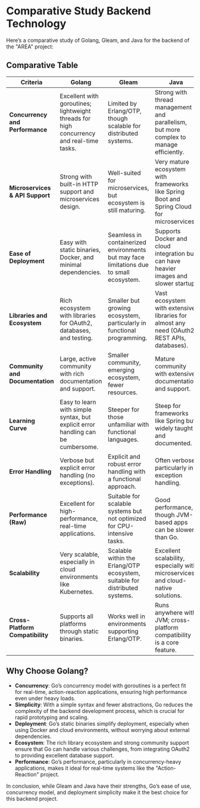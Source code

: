 # Comparative Study Backend Technology

Here’s a comparative study of Golang, Gleam, and Java for the backend of the "AREA" project:

## Comparative Table

| **Criteria**                     | **Golang**                                      | **Gleam**                                        | **Java**                                      |
|-----------------------------------|-------------------------------------------------|-------------------------------------------------|------------------------------------------------|
| **Concurrency and Performance**   | Excellent with goroutines; lightweight threads for high concurrency and real-time tasks. | Limited by Erlang/OTP, though scalable for distributed systems. | Strong with thread management and parallelism, but more complex to manage efficiently. |
| **Microservices & API Support**   | Strong with built-in HTTP support and microservices design. | Well-suited for microservices, but ecosystem is still maturing. | Very mature ecosystem with frameworks like Spring Boot and Spring Cloud for microservices. |
| **Ease of Deployment**            | Easy with static binaries, Docker, and minimal dependencies. | Seamless in containerized environments but may face limitations due to small ecosystem. | Supports Docker and cloud integration but can have heavier images and slower startup. |
| **Libraries and Ecosystem**       | Rich ecosystem with libraries for OAuth2, databases, and testing. | Smaller but growing ecosystem, particularly in functional programming. | Vast ecosystem with extensive libraries for almost any need (OAuth2, REST APIs, databases). |
| **Community and Documentation**   | Large, active community with rich documentation and support. | Smaller community, emerging ecosystem, fewer resources. | Mature community with extensive documentation and support. |
| **Learning Curve**                | Easy to learn with simple syntax, but explicit error handling can be cumbersome. | Steeper for those unfamiliar with functional languages. | Steep for frameworks like Spring but widely taught and documented. |
| **Error Handling**                | Verbose but explicit error handling (no exceptions). | Explicit and robust error handling with a functional approach. | Often verbose, particularly in exception handling. |
| **Performance (Raw)**             | Excellent for high-performance, real-time applications. | Suitable for scalable systems but not optimized for CPU-intensive tasks. | Good performance, though JVM-based apps can be slower than Go. |
| **Scalability**                   | Very scalable, especially in cloud environments like Kubernetes. | Scalable within the Erlang/OTP ecosystem, suitable for distributed systems. | Excellent scalability, especially with microservices and cloud-native solutions. |
| **Cross-Platform Compatibility**  | Supports all platforms through static binaries. | Works well in environments supporting Erlang/OTP. | Runs anywhere with JVM; cross-platform compatibility is a core feature. |

## Why Choose Golang?

- **Concurrency**: Go’s concurrency model with goroutines is a perfect fit for real-time, action-reaction applications, ensuring high performance even under heavy loads.
- **Simplicity**: With a simple syntax and fewer abstractions, Go reduces the complexity of the backend development process, which is crucial for rapid prototyping and scaling.
- **Deployment**: Go’s static binaries simplify deployment, especially when using Docker and cloud environments, without worrying about external dependencies.
- **Ecosystem**: The rich library ecosystem and strong community support ensure that Go can handle various challenges, from integrating OAuth2 to providing excellent database support.
- **Performance**: Go’s performance, particularly in concurrency-heavy applications, makes it ideal for real-time systems like the "Action-Reaction" project.

In conclusion, while Gleam and Java have their strengths, Go’s ease of use, concurrency model, and deployment simplicity make it the best choice for this backend project.
